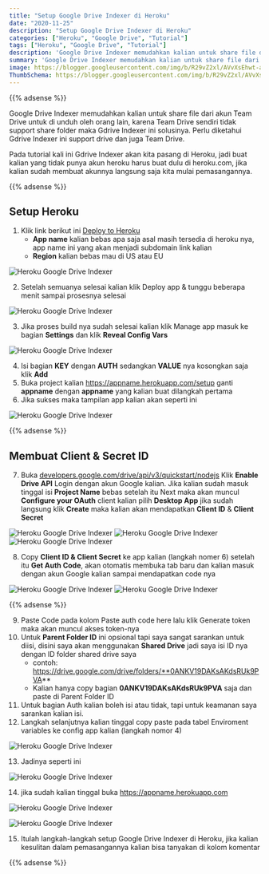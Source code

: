 ```yaml
---
title: "Setup Google Drive Indexer di Heroku"
date: "2020-11-25"
description: "Setup Google Drive Indexer di Heroku"
categories: ["Heroku", "Google Drive", "Tutorial"]
tags: ["Heroku", "Google Drive", "Tutorial"]
description: 'Google Drive Indexer memudahkan kalian untuk share file dari akun Team Drive untuk di unduh oleh orang lain, karena Team Drive sendiri tidak support share folder maka Gdrive Indexer ini solusinya. Perlu diketahui Gdrive Indexer ini support drive dan juga Team Drive.'
summary: 'Google Drive Indexer memudahkan kalian untuk share file dari akun Team Drive untuk di unduh oleh orang lain, karena Team Drive sendiri tidak support share folder maka Gdrive Indexer ini solusinya. Perlu diketahui Gdrive Indexer ini support drive dan juga Team Drive.'
image: https://blogger.googleusercontent.com/img/b/R29vZ2xl/AVvXsEhwt-aIrDfkicVex80qrbDItqFfgyBTs2wC8x83xh6zK4tHZo1DNzL78bDUJpSn3HvlHnhbzQ01IsYCqkqYqiv_BSsdZvTqYWmKPJpbC8cwPreQ7ryVzxBU1LJev9XvWudfSxA_2GFvDAmuyF-JX9jKJJ0XBCLNJ4XqZFMi2WrfBmWjJHXepFRghbbM2eF4/s80-rw/Google_Drive_logo.png
ThumbSchema: https://blogger.googleusercontent.com/img/b/R29vZ2xl/AVvXsEhwt-aIrDfkicVex80qrbDItqFfgyBTs2wC8x83xh6zK4tHZo1DNzL78bDUJpSn3HvlHnhbzQ01IsYCqkqYqiv_BSsdZvTqYWmKPJpbC8cwPreQ7ryVzxBU1LJev9XvWudfSxA_2GFvDAmuyF-JX9jKJJ0XBCLNJ4XqZFMi2WrfBmWjJHXepFRghbbM2eF4/s0-rw/Google_Drive_logo.png
---
```


{{% adsense %}}

Google Drive Indexer memudahkan kalian untuk share file dari akun Team Drive untuk di unduh oleh orang lain, karena Team Drive sendiri tidak support share folder maka Gdrive Indexer ini solusinya. Perlu diketahui Gdrive Indexer ini support drive dan juga Team Drive.

Pada tutorial kali ini Gdrive Indexer akan kita pasang di Heroku, jadi buat kalian yang tidak punya akun heroku harus buat dulu di heroku.com, jika kalian sudah membuat akunnya langsung saja kita mulai pemasangannya.

{{% adsense %}}

## Setup Heroku

1. Klik link berikut ini [Deploy to Heroku](https://heroku.com/deploy?template=https://github.com/patheticGeek/gdrive-index)
      * **App name** kalian bebas apa saja asal masih tersedia di heroku nya, app name ini yang akan menjadi subdomain link kalian
      * **Region** kalian bebas mau di US atau EU

![Heroku Google Drive Indexer](https://blogger.googleusercontent.com/img/b/R29vZ2xl/AVvXsEgkcOUnDbn5maJ6uf6O37zX3WRNXK4fjK0eQi8mVU9ZHF4BgeI85nZeybZt8bQYsbyhsWyNNs2deRHL8zWUbkSc1d7n1ALAh4UrLX6GHp3U1jLg2diCMlaEIQ51eC9gpgCkzsPUJN0kc-1Hz2SgmIqjV9L7XsnsW-fg4utEdJ2Kdyyw4ck08IBkzbPZfMmj/s0-rw/1.jpg)

2. Setelah semuanya selesai kalian klik Deploy app & tunggu beberapa menit sampai prosesnya selesai

![Heroku Google Drive Indexer](https://blogger.googleusercontent.com/img/b/R29vZ2xl/AVvXsEjwySZk2nM7DrWlHYVmcF6FfVwGVhUieLXiMhBMxqwjbLiPLmjpQ701CgjMBLuNzg9eqeEETgWspME6zpuIw5O_ol-0414Q6fujykRhccFjV6uquhNi1w8VqSZFFNmXyXMwrWNEJH7b8M5N3ple2CscyUC17HuTv16OMJxJR4DJn2x5sA-wK4Cywnx1hAqO/s0-rw/2.jpg)

3. Jika proses build nya sudah selesai kalian klik Manage app masuk ke bagian **Settings** dan klik **Reveal Config Vars**

![Heroku Google Drive Indexer](https://blogger.googleusercontent.com/img/b/R29vZ2xl/AVvXsEhnaRGg-f1pErXXIXJf9z1d43ZjUmGylX8PLnBFi_1-14KHj5G4quvf9854REEEDuDGcHb-mlCbOGNudz_Gq03pOYURp5IK1DlNc32RlLPFa9jHhL4Gia-34t8_EESLJj6Mp_hXnFOk-zzxSe11YooC4Ur0o5Q72dgGqAAtVbX1bDwACH836_WEt35y8tNd/s0-rw/3.jpg)

4. Isi bagian **KEY** dengan **AUTH** sedangkan **VALUE** nya kosongkan saja klik **Add**
5. Buka project kalian https://appname.herokuapp.com/setup ganti **appname** dengan **appname** yang kalian buat dilangkah pertama
6. Jika sukses maka tampilan app kalian akan seperti ini

![Heroku Google Drive Indexer](https://blogger.googleusercontent.com/img/b/R29vZ2xl/AVvXsEibJTbOrDV_0YFZzaacuL1S9okMlHn-tF9MtGHKr_5W3wlJKlPVUeAKTMdMYQY5rWh0Ypzmt2JImG5mb1ztwdFjs1orgBcEjFq9uJMNYmgKCELwP-c0DeenEYPudcWyiGzKiPPTbih0R1jFojKtKCqHyvdlt2JRaRbs42JwciU6ko1HS5Et-isdXmPZlxsc/s0-rw/4.jpg)

{{% adsense %}}

## Membuat Client & Secret ID

7. Buka [developers.google.com/drive/api/v3/quickstart/nodejs](https://developers.google.com/drive/api/v3/quickstart/nodejs) Klik **Enable Drive API** Login dengan akun Google kalian. Jika kalian sudah masuk tinggal isi **Project Name** bebas setelah itu Next maka akan muncul **Configure your OAuth** client kalian pilih **Desktop App** jika sudah langsung klik **Create** maka kalian akan mendapatkan **Client ID** & **Client Secret**

![Heroku Google Drive Indexer](https://blogger.googleusercontent.com/img/b/R29vZ2xl/AVvXsEh-bEnnvzuJPIvLi9cYVXynsQg7mwqdl6_IrrxQ685dHCfEi-NGLngEKq7ImIXme_KEYn_4glq4YueI76xV6KgXSIifki-zcJv28qb1BdMqoATLNuR3d931HNLVqWgECMQBmtF70o_QIBiSYnMGei8hyphenhyphenpwJ1s5xO3ki_eBM8Hfp2umfLzSJT0fu8RNc2IFn/s0-rw/enabledriveapi.jpg)
![Heroku Google Drive Indexer](https://blogger.googleusercontent.com/img/b/R29vZ2xl/AVvXsEh3EQAUoLXcbmPIad3yjaTN-rSdbkK5cGKJsS-yguRT9opRkomLE7p_6qBrWvTeMT9eYJUxcc6GmQWokqCBxB8oSfrWI6CfbFbathcv2_doX_sw6YCNXoRQs_Dp8q8qpT36xLjbSQ1FBXgq0LdGY2Hyp-TEoNFrOKUQ4viFsSlZjzBSVKwxv0Z_LJ7H4rBC/s0-rw/enabledriveapi1.jpg)
![Heroku Google Drive Indexer](https://blogger.googleusercontent.com/img/b/R29vZ2xl/AVvXsEg-RMODCnOMW_DkzMojamgvtvsnoMalQ-ZpISsWPLA1N1ioi3N6Sp3qsFeQUl2n0JNmdL99yu2EzGi8K7pQfthCnxJdgVnRGN6YG_rwMoDjXskRQ5smHqfM-slrL0ypl1Cpy1rPnnOzmI4nu176RNJkPWUpI7yWyHGbuQE3yb_e7hkyZ-98yP_hB3MyPSkf/s0-rw/enabledriveapi2.jpg)

8. Copy **Client ID & Client Secret** ke app kalian (langkah nomer 6) setelah itu **Get Auth Code**, akan otomatis membuka tab baru dan kalian masuk dengan akun Google kalian sampai mendapatkan code nya

![Heroku Google Drive Indexer](https://blogger.googleusercontent.com/img/b/R29vZ2xl/AVvXsEg7Ss6o_2ajFSKJ1mYEk1mW7aFEiRAY0FCRXDhSOiLT2F3e14X6u_TFkg8vdve5WLiz3LoJ7hrfBQ4AnTHbSYCFNor8gqxNIb42f3AkEQZynAkeiov53-e8kKBwXVZAGi5pWpVSOss60if-y9mweit27eJS8TlEWwhtDv5RJZCkhBILp5XyzoRkJ3hk8niP/s0-rw/5.jpg)
![Heroku Google Drive Indexer](https://blogger.googleusercontent.com/img/b/R29vZ2xl/AVvXsEjo0K61LPXdW9ngPnRwYpyuGBKRcW7w7hs5gTZADT-fuVQaDDXbYYvm7DoafPtX4bpZ6Nlao5bYJHtPuZmsTiYz1_qmH1LKR5mKmOlKaqUgqrzWzX-anyYEDv2T0uzYQufLJZJC9mBZncBkd8FSanWoNC87Umtyla6AHxXMdf_xsdshFR1gZuZC52aJBzyY/s0-rw/enabledriveapi4.jpg)

{{% adsense %}}

9.  Paste Code pada kolom Paste auth code here lalu klik Generate token maka akan muncul akses token-nya
10. Untuk **Parent Folder ID** ini opsional tapi saya sangat sarankan untuk diisi, disini saya akan menggunakan **Shared Drive** jadi saya isi ID nya dengan ID folder shared drive saya
      * contoh: https://drive.google.com/drive/folders/**0ANKV19DAKsAKdsRUk9PVA**
      * Kalian hanya copy bagian **0ANKV19DAKsAKdsRUk9PVA** saja dan paste di Parent Folder ID
11. Untuk bagian Auth kalian boleh isi atau tidak, tapi untuk keamanan saya sarankan kalian isi.
12. Langkah selanjutnya kalian tinggal copy paste pada tabel Enviroment variables ke config app kalian (langkah nomor 4)

![Heroku Google Drive Indexer](https://blogger.googleusercontent.com/img/b/R29vZ2xl/AVvXsEhYF0XzZ3I-b6m_R9yam_C1n1hqu4MetCYMycJAUTjVvUr_QnQoPAe3xZSAv80OrvqI00iPiDOkpcbIKOepPA8TtqOg-5UxzPpzadWGrfxOc9C-b_uzFdBNbsMoJvSay8E7-Z2uNl6obj_7dZL7LgRu2vp5rvUXymOq5jEOhnZlVAzrBOI8gnmNg5j8SPnS/s0-rw/enabledriveapi5.jpg)

13. Jadinya seperti ini

![Heroku Google Drive Indexer](https://blogger.googleusercontent.com/img/b/R29vZ2xl/AVvXsEi8eRzWscH3HNY4gmxn5jlLYsWnnDOW2JDho3Of03I-5QQSBU4Pf_le8SGa8tBPzm_hnLT1mZVKMMtndI_sVWx7PrTW_nved0PNyNd0G8MsD5hdLZVVHhXN1FQiPqXu07CKg-pQJSeT6hetEuwDYRm0K3EGSAH3KsYlfW90MU9ARFnh2i4thdIxoxR5wWOi/s0-rw/6.jpg)


14. jika sudah kalian tinggal buka https://appname.herokuapp.com

![Heroku Google Drive Indexer](https://blogger.googleusercontent.com/img/b/R29vZ2xl/AVvXsEh-DR7Sk07rjZ7B47lH3Ok_4RXVJKikEkYKBnQ-E_wcd_bC0nOSCoXXjs2jUI2bMIS6kLXhwDiQDoYYU4fGvw5SrnirSM8IBFlqZsQekSmU9PqRhqlWFSqcOG2BFBR2f6GvXvnLBbyOn6HSJPkWPJHwZmtEZnhsr_fjVWO8C2zK2NX3HlgC3k6dA5IcvDeI/s0-rw/7.jpg)

![Heroku Google Drive Indexer](https://blogger.googleusercontent.com/img/b/R29vZ2xl/AVvXsEhX9zmCjzUzqVPKTUEdbXyFzP5GgjkAtsgoek4nr4D0OElTyvJvrE4acp7GoZ9q0pYSqJX-eL6YJgEcJSkSq1aHatKSVfi81lcPLtyJ6BVjjZCFrQKSQs0fGrR6slF8ztXYGuc2uVGfTMR-NH1lkpTKMjJ7jDSDUmcjnMxQJutCBQXObEj-CymWpXy39IV-/s0-rw/8.jpg)

15. Itulah langkah-langkah setup Google Drive Indexer di Heroku, jika kalian kesulitan dalam pemasangannya kalian bisa tanyakan di kolom komentar


{{% adsense %}}
